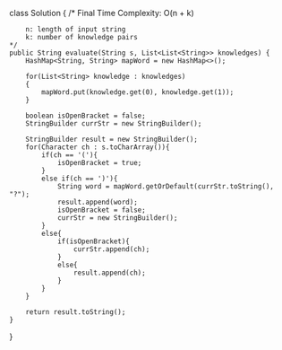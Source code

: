 class Solution {
    /*
        Final Time Complexity: O(n + k)

        n: length of input string
        k: number of knowledge pairs
    */
    public String evaluate(String s, List<List<String>> knowledges) {
        HashMap<String, String> mapWord = new HashMap<>();

        for(List<String> knowledge : knowledges)
        {
            mapWord.put(knowledge.get(0), knowledge.get(1));   
        }
        
        boolean isOpenBracket = false;
        StringBuilder currStr = new StringBuilder();

        StringBuilder result = new StringBuilder();
        for(Character ch : s.toCharArray()){
            if(ch == '('){
                isOpenBracket = true;
            }   
            else if(ch == ')'){
                String word = mapWord.getOrDefault(currStr.toString(), "?");
                result.append(word);
                isOpenBracket = false;
                currStr = new StringBuilder();
            }
            else{
                if(isOpenBracket){
                    currStr.append(ch);
                }
                else{
                    result.append(ch);
                }
            }
        }

        return result.toString();
    }
}